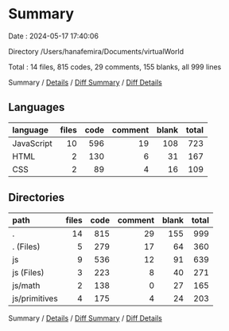 # Summary

Date : 2024-05-17 17:40:06

Directory /Users/hanafemira/Documents/virtualWorld

Total : 14 files,  815 codes, 29 comments, 155 blanks, all 999 lines

Summary / [Details](details.md) / [Diff Summary](diff.md) / [Diff Details](diff-details.md)

## Languages
| language | files | code | comment | blank | total |
| :--- | ---: | ---: | ---: | ---: | ---: |
| JavaScript | 10 | 596 | 19 | 108 | 723 |
| HTML | 2 | 130 | 6 | 31 | 167 |
| CSS | 2 | 89 | 4 | 16 | 109 |

## Directories
| path | files | code | comment | blank | total |
| :--- | ---: | ---: | ---: | ---: | ---: |
| . | 14 | 815 | 29 | 155 | 999 |
| . (Files) | 5 | 279 | 17 | 64 | 360 |
| js | 9 | 536 | 12 | 91 | 639 |
| js (Files) | 3 | 223 | 8 | 40 | 271 |
| js/math | 2 | 138 | 0 | 27 | 165 |
| js/primitives | 4 | 175 | 4 | 24 | 203 |

Summary / [Details](details.md) / [Diff Summary](diff.md) / [Diff Details](diff-details.md)